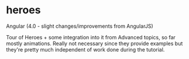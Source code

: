 # heroes
Angular (4.0 - slight changes/improvements from AngularJS) 

Tour of Heroes + some integration into it from Advanced topics, so far mostly animations. Really not necessary since they provide examples but they're pretty much independent of work done during the tutorial.

